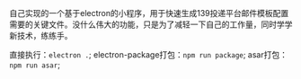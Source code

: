 自己实现的一个基于electron的小程序，用于快速生成139投递平台邮件模板配置需要的关键文件。没什么伟大的功能，只是为了减轻一下自己的工作量，同时学学新技术，练练手。

直接执行：`electron .`;
electron-package打包：`npm run package`;
asar打包：`npm run asar`;

